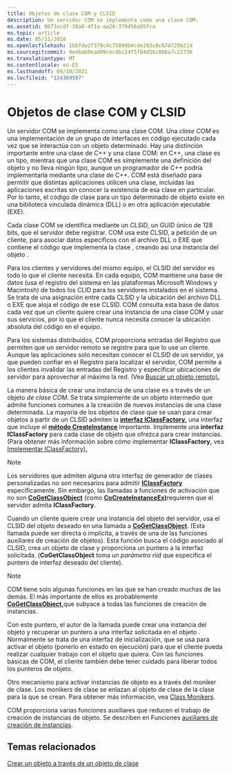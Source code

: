 ```yaml
---
title: Objetos de clase COM y CLSID
description: Un servidor COM se implementa como una clase COM.
ms.assetid: 0073acdf-38a8-4f1a-aa26-379456a95fca
ms.topic: article
ms.date: 05/31/2018
ms.openlocfilehash: 1bbfde2f379c4c7589db4cde283c8c67d720b21d
ms.sourcegitcommit: 9eebab0ead09cecdbc24f5f84d56c8b6a7c22736
ms.translationtype: MT
ms.contentlocale: es-ES
ms.lasthandoff: 09/10/2021
ms.locfileid: "124369507"
---
```

# <a name="com-class-objects-and-clsids"></a>Objetos de clase COM y CLSID

Un servidor COM se implementa como una clase COM. Una *clase COM* es una implementación de un grupo de interfaces en código ejecutado cada vez que se interactúa con un objeto determinado. Hay una distinción importante entre una clase de C++ y una clase COM: en C++, una clase es un tipo, mientras que una clase COM es simplemente una definición del objeto y no lleva ningún tipo, aunque un programador de C++ podría implementarla mediante una clase de C++. COM está diseñado para permitir que distintas aplicaciones utilicen una clase, incluidas las aplicaciones escritas sin conocer la existencia de esa clase en particular. Por lo tanto, el código de clase para un tipo determinado de objeto existe en una biblioteca vinculada dinámica (DLL) o en otra aplicación ejecutable (EXE).

Cada clase COM se identifica mediante un *CLSID*, un GUID único de 128 bits, que el servidor debe registrar. COM usa este CLSID, a petición de un cliente, para asociar datos específicos con el archivo DLL o EXE que contiene el código que implementa la clase , creando así una instancia del objeto .

Para los clientes y servidores del mismo equipo, el CLSID del servidor es todo lo que el cliente necesita. En cada equipo, COM mantiene una base de datos (usa el registro del sistema en las plataformas Microsoft Windows y Macintosh) de todos los CLID para los servidores instalados en el sistema. Se trata de una asignación entre cada CLSID y la ubicación del archivo DLL o EXE que aloja el código de ese CLSID. COM consulta esta base de datos cada vez que un cliente quiere crear una instancia de una clase COM y usar sus servicios, por lo que el cliente nunca necesita conocer la ubicación absoluta del código en el equipo.

Para los sistemas distribuidos, COM proporciona entradas del Registro que permiten que un servidor remoto se registre para que lo use un cliente. Aunque las aplicaciones solo necesitan conocer el CLSID de un servidor, ya que pueden confiar en el Registro para localizar el servidor, COM permite a los clientes invalidar las entradas del Registro y especificar ubicaciones de servidor para aprovechar al máximo la red. (Vea [Buscar un objeto remoto).](locating-a-remote-object.md)

La manera básica de crear una instancia de una clase es a través de un objeto *de clase COM*. Se trata simplemente de un objeto intermedio que admite funciones comunes a la creación de nuevas instancias de una clase determinada. La mayoría de los objetos de clase que se usan para crear objetos a partir de un CLSID admiten la [**interfaz IClassFactory,**](/windows/win32/api/unknwn/nn-unknwn-iclassfactory) una interfaz que incluye el [**método CreateInstance**](/windows/desktop/api/Unknwn/nf-unknwn-iclassfactory-createinstance) importante. Implemente una **interfaz IClassFactory** para cada clase de objeto que ofrezca para crear instancias. (Para obtener más información sobre cómo implementar **IClassFactory,** vea [Implementar IClassFactory).](implementing-iclassfactory.md)

> [!Note]  
> Los servidores que admiten alguna otra interfaz de generador de clases personalizadas no son necesarios para admitir [**IClassFactory**](/windows/win32/api/unknwn/nn-unknwn-iclassfactory) específicamente. Sin embargo, las llamadas a funciones de activación que no son [**CoGetClassObject**](/windows/desktop/api/combaseapi/nf-combaseapi-cogetclassobject) (como [**CoCreateInstanceEx)**](/windows/desktop/api/combaseapi/nf-combaseapi-cocreateinstanceex)requieren que el servidor admita **IClassFactory**.

 

Cuando un cliente quiere crear una instancia del objeto del servidor, usa el CLSID del objeto deseado en una llamada a [**CoGetClassObject**](/windows/desktop/api/combaseapi/nf-combaseapi-cogetclassobject). (Esta llamada puede ser directa o implícita, a través de una de las funciones auxiliares de creación de objetos). Esta función busca el código asociado al CLSID, crea un objeto de clase y proporciona un puntero a la interfaz solicitada. (**CoGetClassObject** toma un *parámetro riid* que especifica el puntero de interfaz deseado del cliente).

> [!Note]  
> COM tiene solo algunas funciones en las que se han creado muchas de las demás. El más importante de ellos es probablemente [**CoGetClassObject,**](/windows/desktop/api/combaseapi/nf-combaseapi-cogetclassobject)que subyace a todas las funciones de creación de instancias.

 

Con este puntero, el autor de la llamada puede crear una instancia del objeto y recuperar un puntero a una interfaz solicitada en el objeto . Normalmente se trata de una interfaz de inicialización, que se usa para activar el objeto (ponerlo en estado en ejecución) para que el cliente pueda realizar cualquier trabajo con el objeto que quiera. Con las funciones básicas de COM, el cliente también debe tener cuidado para liberar todos los punteros de objeto.

Otro mecanismo para activar instancias de objeto es a través del moniker de clase. Los monikers de clase se enlazan al objeto de clase de la clase para la que se crean. Para obtener más información, vea [Class Monikers](class-monikers.md).

COM proporciona varias funciones auxiliares que reducen el trabajo de creación de instancias de objeto. Se describen en Funciones [auxiliares de creación de instancias](instance-creation-helper-functions.md).

## <a name="related-topics"></a>Temas relacionados

<dl> <dt>

[Crear un objeto a través de un objeto de clase](creating-an-object-through-a-class-object.md)
</dt> </dl>

 

 